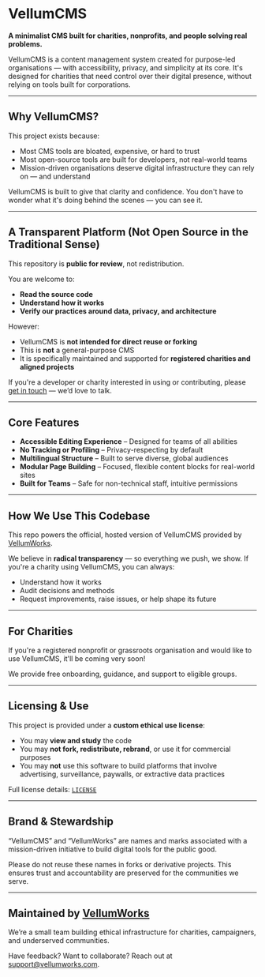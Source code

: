 # VellumCMS

**A minimalist CMS built for charities, nonprofits, and people solving real problems.**

VellumCMS is a content management system created for purpose-led organisations — with accessibility, privacy, and simplicity at its core. It's designed for charities that need control over their digital presence, without relying on tools built for corporations.

---

## Why VellumCMS?

This project exists because:

- Most CMS tools are bloated, expensive, or hard to trust
- Most open-source tools are built for developers, not real-world teams
- Mission-driven organisations deserve digital infrastructure they can rely on — and understand

VellumCMS is built to give that clarity and confidence. You don't have to wonder what it's doing behind the scenes — you can see it.

---

## A Transparent Platform (Not Open Source in the Traditional Sense)

This repository is **public for review**, not redistribution.

You are welcome to:

- **Read the source code**
- **Understand how it works**
- **Verify our practices around data, privacy, and architecture**

However:

- VellumCMS is **not intended for direct reuse or forking**
- This is **not** a general-purpose CMS
- It is specifically maintained and supported for **registered charities and aligned projects**

If you're a developer or charity interested in using or contributing, please [get in touch](mailto:support@vellumworks.com) — we’d love to talk.

---

## Core Features

- **Accessible Editing Experience** – Designed for teams of all abilities
- **No Tracking or Profiling** – Privacy-respecting by default
- **Multilingual Structure** – Built to serve diverse, global audiences
- **Modular Page Building** – Focused, flexible content blocks for real-world sites
- **Built for Teams** – Safe for non-technical staff, intuitive permissions

---

## How We Use This Codebase

This repo powers the official, hosted version of VellumCMS provided by [VellumWorks](https://vellumworks.com).

We believe in **radical transparency** — so everything we push, we show. If you're a charity using VellumCMS, you can always:

- Understand how it works
- Audit decisions and methods
- Request improvements, raise issues, or help shape its future

---

## For Charities

If you're a registered nonprofit or grassroots organisation and would like to use VellumCMS, it'll be coming very soon!

We provide free onboarding, guidance, and support to eligible groups.

---

## Licensing & Use

This project is provided under a **custom ethical use license**:

- You may **view and study** the code
- You may **not fork, redistribute, rebrand**, or use it for commercial purposes
- You may **not** use this software to build platforms that involve advertising, surveillance, paywalls, or extractive data practices

Full license details: [`LICENSE`](LICENSE.md)

---

## Brand & Stewardship

“VellumCMS” and “VellumWorks” are names and marks associated with a mission-driven initiative to build digital tools for the public good.

Please do not reuse these names in forks or derivative projects. This ensures trust and accountability are preserved for the communities we serve.

---

## Maintained by [VellumWorks](https://vellumworks.com)

We’re a small team building ethical infrastructure for charities, campaigners, and underserved communities.

Have feedback? Want to collaborate? Reach out at [support@vellumworks.com](mailto:support@vellumworks.com).
